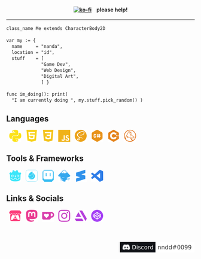 <div align="center">
  <h4>
    <a href="https://ko-fi.com/L3L536B9Z"><img src="https://ko-fi.com/img/githubbutton_sm.svg" alt="ko-fi"/></a>
    &nbsp;&nbsp;&nbsp;please help!
  </h4>
</div>

<hr>

```gdscript
class_name Me extends CharacterBody2D

var my := {
  name     = "nanda",
  location = "id",
  stuff    = [
             "Game Dev",
             "Web Design",
             "Digital Art",
             ] }

func im_doing(): print(
  "I am currently doing ", my.stuff.pick_random() )

```

## Languages

&nbsp;
<img height="32" width="32" src="icons/python.svg" alt="Python"/> &nbsp;
<img height="32" width="32" src="icons/html5.svg" alt="HTML"/> &nbsp;
<img height="32" width="32" src="icons/css3.svg" alt="CSS"/> &nbsp;
<img height="32" width="32" src="icons/javascript.svg" alt="JavaScript"/> &nbsp;
<img height="32" width="32" src="icons/sass.svg" alt="Sass"/> &nbsp;
<img height="32" width="32" src="icons/csharp.svg" alt="C#"/> &nbsp;
<img height="32" width="32" src="icons/cplusplus.svg" alt="C++"/> &nbsp;
<img height="32" width="32" src="icons/wolframlanguage.svg" alt="C++"/> &nbsp;
</br>

## Tools & Frameworks

&nbsp;
<img height="32" width="32" src="icons/godotengine.svg" alt="Godot Engine"/> &nbsp;
<img height="32" width="32" src="icons/medibangpaint.svg" alt="Aseprite"/> &nbsp;
<img height="32" width="32" src="icons/aseprite.svg" alt="Aseprite"/> &nbsp;
<img height="32" width="32" src="icons/inkscape.svg" alt="Aseprite"/> &nbsp;
<img height="32" width="32" src="icons/sublimetext.svg" alt="Sublime Text"/> &nbsp;
<img height="32" width="32" src="icons/visualstudiocode.svg" alt="Visual Studio Code"/> &nbsp;
</br>

## Links & Socials

<div>
&nbsp;
<a href="https://nnda.itch.io"><img height="32" width="32" src="icons/itchdotio.svg" alt="Itch.io"/></a> &nbsp;
<a href="https://mastodon.art/@nnda"><img height="32" width="32" src="icons/mastodon.svg" alt="Mastodon"/></a> &nbsp;
<a href="https://ko-fi.com/nnda_"><img height="32" width="32" src="icons/kofi.svg" alt="Ko-fi"/></a> &nbsp;
<a href="https://www.instagram.com/nnda.afrd"><img height="32" width="32" src="icons/instagram.svg" alt="Instagram"/></a> &nbsp;
<a href="https://www.artstation.com/nnda"><img height="32" width="32" src="icons/artstation.svg" alt="ArtStation"/></a> &nbsp;
<a href="https://codepen.io/nnda"><img height="32" width="32" src="icons/codepen.svg" alt="CodePen"/></a> &nbsp;
</div>
</br>

</br>
</br>

<!-- https://img.shields.io/badge/Discord-nndd%230099-fff?style=flat-square&logo=discord&logoColor=white&labelColor=101217 -->

<div align="right">
<a href="https://github.com/nndda"><img height="28" src="Discord-usr.svg"/></a>
</div>
